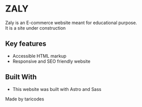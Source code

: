 # ZALY
Zaly is an E-commerce website meant for educational purpose.<br>
It is a site under construction

## Key features
- Accessible HTML markup
- Responsive and SEO friendly website

## Built With
- This website was built with Astro and Sass

Made by taricodes

